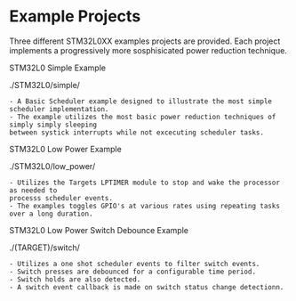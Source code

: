# Example Projects


Three different STM32L0XX examples projects are provided.  Each project implements a progressively more sosphisicated power reduction technique.


STM32L0 Simple Example

./STM32L0/simple/

    - A Basic Scheduler example designed to illustrate the most simple scheduler implementation.
    - The example utilizes the most basic power reduction techniques of simply simply sleeping
    between systick interrupts while not excecuting scheduler tasks.

STM32L0 Low Power Example

./STM32L0/low_power/
    
    - Utilizes the Targets LPTIMER module to stop and wake the processor as needed to 
    processs scheduler events.
    - The examples toggles GPIO's at various rates using repeating tasks over a long duration.

STM32L0 Low Power Switch Debounce Example
   
./(TARGET)/switch/
    
    - Utilizes a one shot scheduler events to filter switch events.
    - Switch presses are debounced for a configurable time period.
    - Switch holds are also detected.
    - A switch event callback is made on switch status change detectionn.
